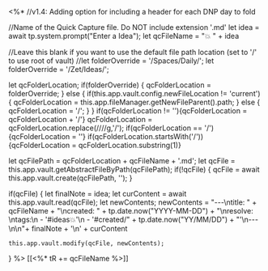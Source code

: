 <%*
//v1.4: Adding option for including a header for each DNP day to fold

//Name of the Quick Capture file. Do NOT include extension '.md'
let idea = await tp.system.prompt("Enter a Idea");
let qcFileName = "💥 " + idea

//Leave this blank if you want to use the default file path location (set to '/' to use root of vault)
//let folderOverride = '/Spaces/Daily/';
let folderOverride = '/Zet/Ideas/';

let qcFolderLocation;
if(folderOverride) {
    qcFolderLocation = folderOverride;
} else {
    if(this.app.vault.config.newFileLocation != 'current') {
        qcFolderLocation = this.app.fileManager.getNewFileParent().path;
    } else {
        qcFolderLocation = '/';
    }
}
if(qcFolderLocation != ''){qcFolderLocation = qcFolderLocation + '/'}
qcFolderLocation = qcFolderLocation.replace(/\/\//g,'/');
if(qcFolderLocation == '/'){qcFolderLocation = ''}
if(qcFolderLocation.startsWith('/')){qcFolderLocation = qcFolderLocation.substring(1)}

let qcFilePath = qcFolderLocation + qcFileName + '.md';
let qcFile = this.app.vault.getAbstractFileByPath(qcFilePath);
if(!qcFile) {
    qcFile = await this.app.vault.create(qcFilePath, '');
}

if(qcFile) {
    let finalNote = idea;
    let curContent = await this.app.vault.read(qcFile);
    let newContents;
    newContents = "---\ntitle: " + qcFileName + "\ncreated: " + tp.date.now("YYYY-MM-DD") + "\nresolve: \ntags:\n  - '#ideas💥'\n  - '#created/" + tp.date.now("YY/MM/DD") + "'\n---\n\n"+ finalNote + '\n' + curContent

    this.app.vault.modify(qcFile, newContents);
}
%>
[[<%* tR += qcFileName %>]]